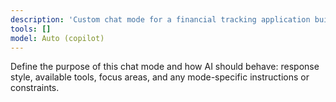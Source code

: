 ```yaml
---
description: 'Custom chat mode for a financial tracking application built with Node.js and TypeScript. The mode focuses on personal finance management, budgeting, and investment tracking.'
tools: []
model: Auto (copilot)
---
```


Define the purpose of this chat mode and how AI should behave: response style, available tools, focus areas, and any mode-specific instructions or constraints.
